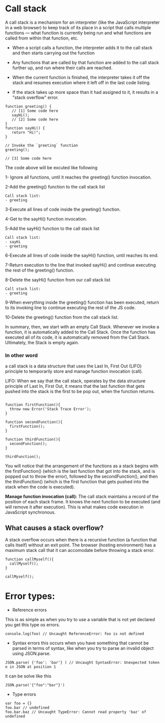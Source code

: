 # Call stack

A call stack is a mechanism for an interpreter (like the JavaScript interpreter in a web browser) to keep track of its place in a script that calls multiple functions — what function is currently being run and what functions are called from within that function, etc.

- When a script calls a function, the interpreter adds it to the call stack and then starts carrying out the function

- Any functions that are called by that function are added to the call stack further up, and run where their calls are reached.

- When the current function is finished, the interpreter takes it off the stack and resumes execution where it left off in the last code listing.

- If the stack takes up more space than it had assigned to it, it results in a "stack overflow" error.

```
function greeting() {
   // [1] Some code here
   sayHi();
   // [2] Some code here
}
function sayHi() {
   return "Hi!";
}

// Invoke the `greeting` function
greeting();

// [3] Some code here
```
The code above will be excuted like following 

1- Ignore all functions, until it reaches the greeting() function invocation.

2-Add the greeting() function to the call stack list
```
Call stack list:
- greeting
```

3-Execute all lines of code inside the greeting() function.

4-Get to the sayHi() function invocation.

5-Add the sayHi() function to the call stack list

```
Call stack list:
- sayHi
- greeting

```
6-Execute all lines of code inside the sayHi() function, until reaches its end.

7-Return execution to the line that invoked sayHi() and continue executing the rest of the greeting() function.

8-Delete the sayHi() function from our call stack list
```
Call stack list:
- greeting
```

9-When everything inside the greeting() function has been executed, return to its invoking line to continue executing the rest of the JS code.

10-Delete the greeting() function from the call stack list.


In summary, then, we start with an empty Call Stack. Whenever we invoke a function, it is automatically added to the Call Stack. Once the function has executed all of its code, it is automatically removed from the Call Stack. Ultimately, the Stack is empty again.


### In other word 
a call stack is a data structure that uses the Last In, First Out (LIFO) principle to temporarily store and manage function invocation (call).

LIFO: When we say that the call stack, operates by the data structure principle of Last In, First Out, it means that the last function that gets pushed into the stack is the first to be pop out, when the function returns.

```

function firstFunction(){
  throw new Error('Stack Trace Error');
}

function secondFunction(){
  firstFunction();
}

function thirdFunction(){
  secondFunction();
}

thirdFunction();

```

You will notice that the arrangement of the functions as a stack begins with the firstFunction() (which is the last function that got into the stack, and is popped out to throw the error), followed by the secondFunction(), and then the thirdFunction() (which is the first function that gets pushed into the stack when the code is executed).


**Manage function invocation (call):** The call stack maintains a record of the position of each stack frame. It knows the next function to be executed (and will remove it after execution). This is what makes code execution in JavaScript synchronous.


## What causes a stack overflow?

A stack overflow occurs when there is a recursive function (a function that calls itself) without an exit point. The browser (hosting environment) has a maximum stack call that it can accomodate before throwing a stack error.

```
function callMyself(){
  callMyself();
}

callMyself();

```

# Error types:

- Reference errors

This is as simple as when you try to use a variable that is not yet declared you get this type os errors.
```
console.log(foo) // Uncaught ReferenceError: foo is not defined
```

- Syntax errors
this occurs when you have something that cannot be parsed in terms of syntax, like when you try to parse an invalid object using JSON.parse.
```
JSON.parse( {'foo': 'bar'} ) // Uncaught SyntaxError: Unexpected token o in JSON at position 1
```
it can be solve like this
```
JSON.parse('{"foo":"bar"}')
```
- Type errors

```
var foo = {}
foo.bar // undefined
foo.bar.baz // Uncaught TypeError: Cannot read property 'baz' of undefined
```